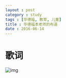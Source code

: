 ```yaml
---
layout : post
category : study
tags : [华德福, 教育, 儿童]
title : 华德福本老师的布道
date : 2016-06-14
---
```



# 歌词<a id="orgheadline36"></a>


![img](//samrain.qiniudn.com/%E5%9B%BE%E7%89%87.jpeg)
